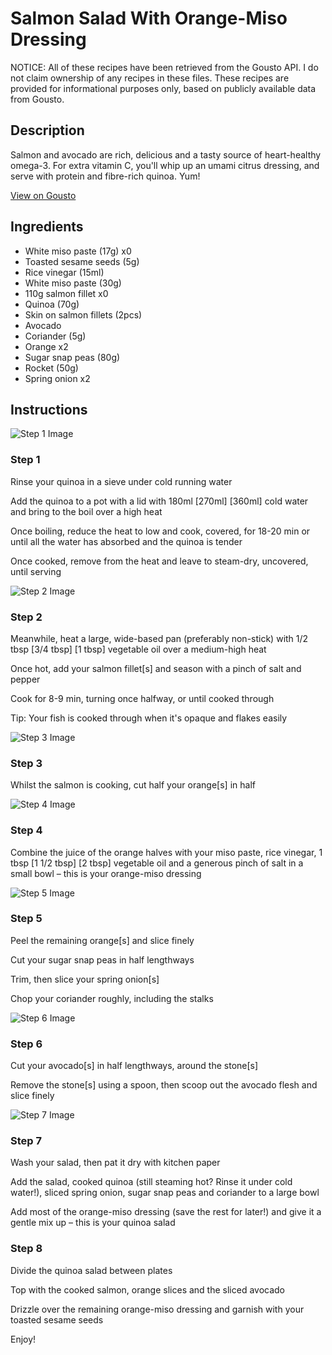 # Salmon Salad With Orange-Miso Dressing

NOTICE: All of these recipes have been retrieved from the Gousto API. I do not claim ownership of any recipes in these files. These recipes are provided for informational purposes only, based on publicly available data from Gousto.

## Description

Salmon and avocado are rich, delicious and a tasty source of heart-healthy omega-3. For extra vitamin C, you'll whip up an umami citrus dressing, and serve with protein and fibre-rich quinoa. Yum!

[View on Gousto](https://www.gousto.co.uk/recipes/cookbook/salmon-salad-with-orange-miso-dressing)

## Ingredients

- White miso paste (17g) x0
- Toasted sesame seeds (5g)
- Rice vinegar (15ml)
- White miso paste (30g)
- 110g salmon fillet x0
- Quinoa (70g)
- Skin on salmon fillets (2pcs)
- Avocado
- Coriander (5g)
- Orange x2
- Sugar snap peas (80g)
- Rocket (50g)
- Spring onion x2

## Instructions

![Step 1 Image](https://production-media.gousto.co.uk/cms/recipe-step-image/Step-1-1580125301371-x200.jpg)

### Step 1

Rinse your quinoa in a sieve under cold running water

Add the quinoa to a pot with a lid with 180ml <span class="text-purple">[270ml]</span> <span class="text-danger">[360ml]</span> cold water and bring to the boil over a high heat

Once boiling, reduce the heat to low and cook, covered, for 18-20 min or until all the water has absorbed and the quinoa is tender

Once cooked, remove from the heat and leave to steam-dry, uncovered, until serving

![Step 2 Image](https://production-media.gousto.co.uk/cms/recipe-step-image/Step-2-1580125304979-x200.jpg)

### Step 2

Meanwhile, heat a large, wide-based pan (preferably non-stick) with 1/2 tbsp <span class="text-purple">[3/4 tbsp] </span><span class="text-danger">[1 tbsp]</span> vegetable oil over a medium-high heat

Once hot, add your salmon fillet[s] and season with a pinch of salt and pepper

Cook for 8-9 min, turning once halfway, or until cooked through

Tip: Your fish is cooked through when it's opaque and flakes easily

![Step 3 Image](https://production-media.gousto.co.uk/cms/recipe-step-image/Step-3-1580125308382-x200.jpg)

### Step 3

Whilst the salmon is cooking, cut half your orange[s] in half

![Step 4 Image](https://production-media.gousto.co.uk/cms/recipe-step-image/Step-4-1580125311479-x200.jpg)

### Step 4

Combine the juice of the orange halves with your miso paste, rice vinegar, 1 tbsp <span class="text-purple">[1 1/2 tbsp]</span> <span class="text-danger">[2 tbsp]</span> vegetable oil and a generous pinch of salt in a small bowl – this is your orange-miso dressing

![Step 5 Image](https://production-media.gousto.co.uk/cms/recipe-step-image/Step-5-1580125314972-x200.jpg)

### Step 5

Peel the remaining orange[s] and slice finely

Cut your sugar snap peas in half lengthways

Trim, then slice your spring onion[s]

Chop your coriander roughly, including the stalks

![Step 6 Image](https://production-media.gousto.co.uk/cms/recipe-step-image/Step-6-1580125318529-x200.jpg)

### Step 6

Cut your avocado[s]<span class="text-danger"> </span>in half lengthways, around the stone[s]

Remove the stone[s] using a spoon, then scoop out the avocado flesh and slice finely

![Step 7 Image](https://production-media.gousto.co.uk/cms/recipe-step-image/Step-7-1580125323591-x200.jpg)

### Step 7

Wash your salad, then pat it dry with kitchen paper

Add the salad, cooked quinoa (still steaming hot? Rinse it under cold water!), sliced spring onion, sugar snap peas and coriander to a large bowl

Add most of the orange-miso dressing (save the rest for later!) and give it a gentle mix up – this is your quinoa salad

### Step 8

Divide the quinoa salad between plates

Top with the cooked salmon, orange slices and the sliced avocado

Drizzle over the remaining orange-miso dressing and garnish with your toasted sesame seeds

Enjoy!

